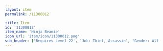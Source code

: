 ```yaml
---
layout: item
permalink: /11300012

title: Item
id: '11300012'
item_name: 'Ninja Beanie'
icon_url: 'item/icon/11300012.png'
sub_header: ['Requires Level 22', 'Job: Thief, Assassin', 'Gender: All']
---
```

